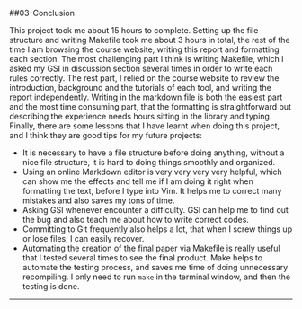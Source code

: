 ##03-Conclusion  


This project took me about 15 hours to complete. Setting up the file structure and writing Makefile took me about 3  hours in total, the rest of the time I am browsing the course website, writing this report and formatting each section. The most challenging part I think is writing Makefile, which I asked my GSI in discussion section several times in order to write each rules correctly. The rest part, I relied on the course website to review the introduction, background and the tutorials of each tool, and writing the report independently. Writing in the markdown file is both the easiest part and the most time consuming part, that the formatting is straightforward but describing the experience needs hours sitting in the library and typing. Finally, there are some lessons that I have learnt when doing this project, and I think they are good tips for my future projects:  

- It is necessary to have a file structure before doing anything, without a nice file structure, it is hard to doing things smoothly and organized. 
- Using an online Markdown editor is very very very very helpful, which can show me the effects and tell me if I am doing it right when formatting the text, before I type into Vim. It helps me to correct many mistakes and also saves my tons of time. 
- Asking GSI whenever encounter a difficulty. GSI can help me to find out the bug and also teach me about how to write correct codes.
- Committing to Git frequently also helps a lot, that when I screw things up or lose files, I can easily recover. 
- Automating the creation of the final paper via Makefile is really useful that I tested several times to see the final product. Make helps to automate the testing process, and saves me time of doing unnecessary recompiling. I only need to run `make` in the terminal window, and then the testing is done. 

---

